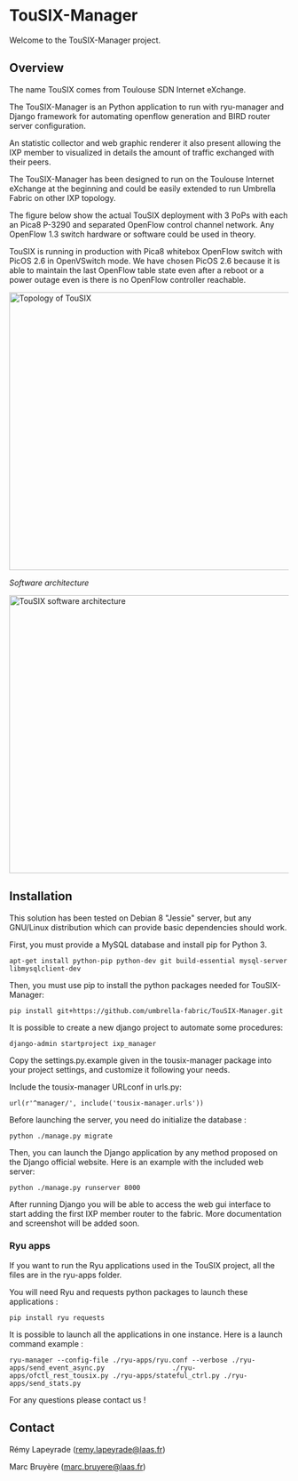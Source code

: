 # TouSIX-Manager

Welcome to the TouSIX-Manager project.

Overview
--------

The name TouSIX comes from Toulouse SDN Internet eXchange.

The TouSIX-Manager is an Python application to run with ryu-manager and Django framework for automating openflow generation and BIRD router server configuration. 

An statistic collector and web graphic renderer it also present allowing the IXP member to visualized in details the amount of traffic exchanged  with their peers. 

The TouSIX-Manager has been designed to run on the Toulouse Internet eXchange at the beginning and could be easily extended to run Umbrella Fabric on other IXP topology.

The figure below show the actual TouSIX deployment with 3 PoPs with each an Pica8 P-3290 and separated OpenFlow control channel network. Any OpenFlow 1.3 switch hardware or software could be used in theory. 

TouSIX is running in production with Pica8 whitebox OpenFlow switch with PicOS 2.6 in OpenVSwitch mode. We have chosen PicOS 2.6 because it is able to maintain the last OpenFlow table state even after a reboot or a power outage even is there is no OpenFlow controller reachable. 



<img src="http://195.154.106.70/topo_touSIX.021.png" title="Topology of TouSIX" width="600" height="500" />

*Software architecture*

<img src="http://195.154.106.70/soft_archi_tousix.001.png" title="TouSIX software architecture" width="600" height="500" />

    
Installation
------------

This solution has been tested on Debian 8 "Jessie" server, but any GNU/Linux distribution which can provide basic dependencies should work.

First, you must provide a MySQL database and install pip for Python 3.


    apt-get install python-pip python-dev git build-essential mysql-server libmysqlclient-dev


Then, you must use pip to install the python packages needed for TouSIX-Manager:
    
    pip install git+https://github.com/umbrella-fabric/TouSIX-Manager.git

It is possible to create a new django project to automate some procedures:

    django-admin startproject ixp_manager

Copy the settings.py.example given in the tousix-manager package into your project settings, and customize it following your needs.

Include the tousix-manager URLconf in urls.py:

    url(r'^manager/', include('tousix-manager.urls'))

Before launching the server, you need do initialize the database :

    python ./manage.py migrate
    
Then, you can launch the Django application by any method proposed on the Django official website.
Here is an example with the included web server:

    python ./manage.py runserver 8000

After running Django you will be able to access the web gui interface to start adding the first IXP member router to the fabric.
More documentation and screenshot will be added soon.

### Ryu apps

If you want to run the Ryu applications used in the TouSIX project, all the files are in the ryu-apps folder.

You will need Ryu and requests python packages to launch these applications :

    pip install ryu requests

It is possible to launch all the applications in one instance. Here is a launch command example :

    ryu-manager --config-file ./ryu-apps/ryu.conf --verbose ./ryu-apps/send_event_async.py                 ./ryu-apps/ofctl_rest_tousix.py ./ryu-apps/stateful_ctrl.py ./ryu-apps/send_stats.py
   
For any questions please contact us !

Contact
-------
Rémy Lapeyrade (remy.lapeyrade@laas.fr)

Marc Bruyère (marc.bruyere@laas.fr)

